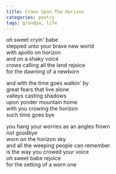 ```yaml
---
title: Crows Upon The Horizon
categories: poetry
tags: grandpa, life
---
```


oh sweet cryin' babe  
stepped unto your brave new world  
with apollo on horizon  
and on a shaky voice  
crows calling all the land rejoice  
for the dawning of a newborn  

and with the time goes walkin' by  
great fears that live alone  
valleys casting shadows  
upon yonder mountain home  
with you crowing the horizon  
such time goes bye  

you hang your worries as an angles frown  
not goodbye  
worn on the horizon sky  
and all the weeping people can remember  
is the way you crowed your voice  
oh sweet babe rejoice  
for the setting of a worn one  
